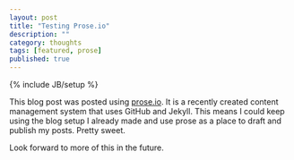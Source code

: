 ```yaml
---
layout: post
title: "Testing Prose.io"
description: ""
category: thoughts
tags: [featured, prose]
published: true
---
```


{% include JB/setup %}

This blog post was posted using [prose.io](http://prose.io). It is a recently created content management system that uses GitHub and Jekyll. This means I could keep using the blog setup I already made and use prose as a place to draft and publish my posts. Pretty sweet.

Look forward to more of this in the future.



